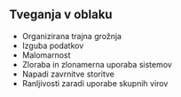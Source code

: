 ## Tveganja v oblaku

* Organizirana trajna grožnja
* Izguba podatkov
* Malomarnost
* Zloraba in zlonamerna uporaba sistemov
* Napadi zavrnitve storitve
* Ranljivosti zaradi uporabe skupnih virov